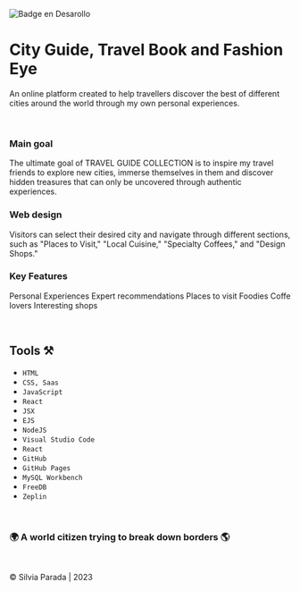![Badge en Desarollo](https://img.shields.io/badge/STATUS-IN%20PROGRESS-green)
# City Guide, Travel Book and Fashion Eye

An online platform created to help travellers discover the best of different cities around the world through my own personal experiences.


&nbsp;

### Main goal

The ultimate goal of TRAVEL GUIDE COLLECTION is to inspire my travel friends to explore new cities, immerse themselves in them and discover hidden treasures that can only be uncovered through authentic experiences.

### Web design

Visitors can select their desired city and navigate through different sections, such as "Places to Visit," "Local Cuisine," "Specialty Coffees," and "Design Shops."
    
### Key Features
Personal Experiences
Expert recommendations
Places to visit
Foodies
Coffe lovers
Interesting shops

&nbsp;
## Tools ⚒️
- `HTML`
- `CSS, Saas`
- `JavaScript`
- `React`
- `JSX`
- `EJS`
- `NodeJS`
- `Visual Studio Code`
- `React`
- `GitHub`
- `GitHub Pages`
- `MySQL Workbench`
- `FreeDB`
- `Zeplin`

&nbsp;

### 🌍 A world citizen trying to break down borders 🌎


&nbsp;


© Silvia Parada | 2023

